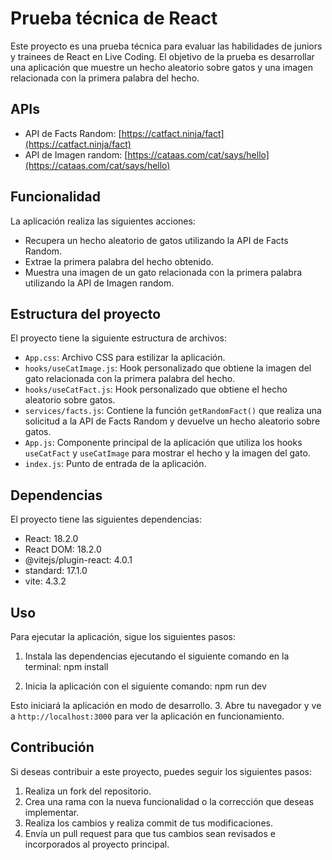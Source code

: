 # Prueba técnica de React

Este proyecto es una prueba técnica para evaluar las habilidades de juniors y trainees de React en Live Coding. El objetivo de la prueba es desarrollar una aplicación que muestre un hecho aleatorio sobre gatos y una imagen relacionada con la primera palabra del hecho.

## APIs
- API de Facts Random: [https://catfact.ninja/fact](https://catfact.ninja/fact)
- API de Imagen random: [https://cataas.com/cat/says/hello](https://cataas.com/cat/says/hello)

## Funcionalidad
La aplicación realiza las siguientes acciones:
- Recupera un hecho aleatorio de gatos utilizando la API de Facts Random.
- Extrae la primera palabra del hecho obtenido.
- Muestra una imagen de un gato relacionada con la primera palabra utilizando la API de Imagen random.

## Estructura del proyecto
El proyecto tiene la siguiente estructura de archivos:
- `App.css`: Archivo CSS para estilizar la aplicación.
- `hooks/useCatImage.js`: Hook personalizado que obtiene la imagen del gato relacionada con la primera palabra del hecho.
- `hooks/useCatFact.js`: Hook personalizado que obtiene el hecho aleatorio sobre gatos.
- `services/facts.js`: Contiene la función `getRandomFact()` que realiza una solicitud a la API de Facts Random y devuelve un hecho aleatorio sobre gatos.
- `App.js`: Componente principal de la aplicación que utiliza los hooks `useCatFact` y `useCatImage` para mostrar el hecho y la imagen del gato.
- `index.js`: Punto de entrada de la aplicación.

## Dependencias
El proyecto tiene las siguientes dependencias:
- React: 18.2.0
- React DOM: 18.2.0
- @vitejs/plugin-react: 4.0.1
- standard: 17.1.0
- vite: 4.3.2

## Uso
Para ejecutar la aplicación, sigue los siguientes pasos:
1. Instala las dependencias ejecutando el siguiente comando en la terminal:
npm install


2. Inicia la aplicación con el siguiente comando:
npm run dev

Esto iniciará la aplicación en modo de desarrollo.
3. Abre tu navegador y ve a `http://localhost:3000` para ver la aplicación en funcionamiento.

## Contribución
Si deseas contribuir a este proyecto, puedes seguir los siguientes pasos:
1. Realiza un fork del repositorio.
2. Crea una rama con la nueva funcionalidad o la corrección que deseas implementar.
3. Realiza los cambios y realiza commit de tus modificaciones.
4. Envía un pull request para que tus cambios sean revisados e incorporados al proyecto principal.

